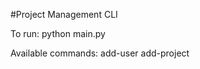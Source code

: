 #Project Management CLI

To run: python main.py <command> <options>

Available commands:
add-user <name> <email>
add-project <title> <description> <user name> <due date>
add-task <title> <project title> <status (optional, default: incomplete)>
list-users
list-projects [(optional) --assignee: <user name>]
list-tasks [(optional) --project: <project title>]
complete-task <task title>
--help 
